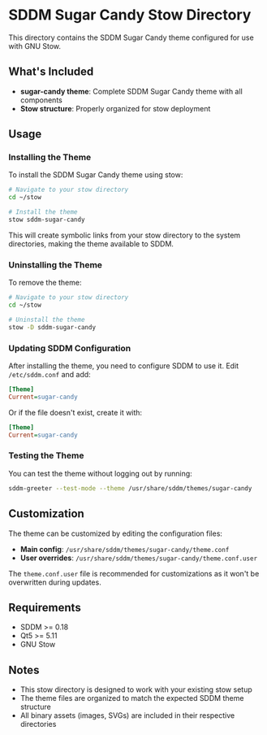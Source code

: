 # SDDM Sugar Candy Stow Directory

This directory contains the SDDM Sugar Candy theme configured for use with GNU Stow.

## What's Included

- **sugar-candy theme**: Complete SDDM Sugar Candy theme with all components
- **Stow structure**: Properly organized for stow deployment

## Usage

### Installing the Theme

To install the SDDM Sugar Candy theme using stow:

```bash
# Navigate to your stow directory
cd ~/stow

# Install the theme
stow sddm-sugar-candy
```

This will create symbolic links from your stow directory to the system directories, making the theme available to SDDM.

### Uninstalling the Theme

To remove the theme:

```bash
# Navigate to your stow directory
cd ~/stow

# Uninstall the theme
stow -D sddm-sugar-candy
```

### Updating SDDM Configuration

After installing the theme, you need to configure SDDM to use it. Edit `/etc/sddm.conf` and add:

```ini
[Theme]
Current=sugar-candy
```

Or if the file doesn't exist, create it with:

```ini
[Theme]
Current=sugar-candy
```

### Testing the Theme

You can test the theme without logging out by running:

```bash
sddm-greeter --test-mode --theme /usr/share/sddm/themes/sugar-candy
```

## Customization

The theme can be customized by editing the configuration files:

- **Main config**: `/usr/share/sddm/themes/sugar-candy/theme.conf`
- **User overrides**: `/usr/share/sddm/themes/sugar-candy/theme.conf.user`

The `theme.conf.user` file is recommended for customizations as it won't be overwritten during updates.

## Requirements

- SDDM >= 0.18
- Qt5 >= 5.11
- GNU Stow

## Notes

- This stow directory is designed to work with your existing stow setup
- The theme files are organized to match the expected SDDM theme structure
- All binary assets (images, SVGs) are included in their respective directories

